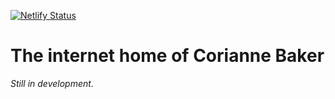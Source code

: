 [![Netlify Status](https://api.netlify.com/api/v1/badges/f0062876-36ed-4916-8823-fbf6f791eaa5/deploy-status)](https://app.netlify.com/sites/corianne/deploys)


# The internet home of Corianne Baker 

_Still in development._  


